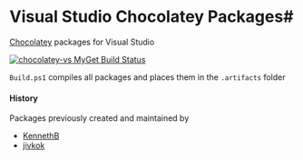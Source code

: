 # Visual Studio Chocolatey Packages#
[Chocolatey](https://chocolatey.org/) packages for Visual Studio 

[![chocolatey-vs MyGet Build Status](https://www.myget.org/BuildSource/Badge/chocolatey-vs?identifier=4d41f614-001d-463d-9778-9668511acceb)](https://www.myget.org/)

`Build.ps1` compiles all packages and places them in the `.artifacts` folder

#### History ####
Packages previously created and maintained by

- [KennethB](https://github.com/KennethB/Chocolatey-Packages)
- [jivkok](https://github.com/jivkok/Chocolatey-Packages)

